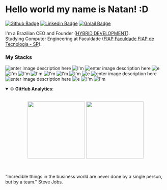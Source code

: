 # Hello world my name is Natan! :D

[![Github Badge](https://img.shields.io/badge/GitHub-000?style=for-the-badge&logo=github&logoColor=white)](https://github.com/HDTN)
[![Linkedin Badge](https://firebasestorage.googleapis.com/v0/b/natan-35907.appspot.com/o/68747470733a2f2f696d672e736869656c64732e696f2f62616467652f4c696e6b6564496e2d3030373742353f7374796c653d666f722d7468652d6261646765266c6f676f3d6c696e6b6564696e266c6f676f436f6c6f723d7768697465.svg?alt=media&token=2b238eb6-03db-4ed8-9f86-0ce2689f53df)](https://www.linkedin.com/in/natan-bortolato-bb2345170/)
[![Gmail Badge](https://firebasestorage.googleapis.com/v0/b/natan-35907.appspot.com/o/68747470733a2f2f696d672e736869656c64732e696f2f62616467652f476d61696c2d4431343833363f7374796c653d666f722d7468652d6261646765266c6f676f3d676d61696c266c6f676f436f6c6f723d7768697465.svg?alt=media&token=8ae07ae9-8266-452d-aa78-067bd06fcb60)](mailto:nnbortola1@gmail.com)



I'm a Brazilian CEO and Founder ([HYBRID DEVELOPMENT](https://hybridevelopment.com/)).<br>
Studying Computer Engineering at Faculdade ([FIAP Faculdade FIAP de Tecnologia - SP](https://www.fiap.com.br)).

### My Stacks
![enter image description here](https://img.shields.io/badge/Python-20232A?style=for-the-badge&logo=python&logoColor=white)  ![I'm](https://img.shields.io/badge/JavaScript-20232A?style=for-the-badge&logo=javascript&logoColor=F7DF1E) ![enter image description here](https://img.shields.io/badge/React-20232A?style=for-the-badge&logo=react&logoColor=61DAFB) ![e](https://img.shields.io/badge/React_Native-20232A?style=for-the-badge&logo=react&logoColor=61DAFB) ![I'm](https://img.shields.io/badge/HTML5-20232A?style=for-the-badge&logo=html5&logoColor=white) ![I'm](https://img.shields.io/badge/CSS3-20232A?style=for-the-badge&logo=css3&logoColor=white) ![I'm](https://img.shields.io/badge/.NET-20232A?style=for-the-badge&logo=.net&logoColor=white) ![I'm](https://img.shields.io/badge/C%23-20232A?style=for-the-badge&logo=c-sharp&logoColor=white) ![I'm](https://img.shields.io/badge/C-20232A?style=for-the-badge&logo=c&logoColor=white) ![I'm](https://img.shields.io/badge/Node.js-20232A?style=for-the-badge&logo=node.js&logoColor=white) ![e](https://img.shields.io/badge/VS_Code-14354C?style=for-the-badge&logo=visual-studio-code&logoColor=61DAFB) ![enter image description here](https://img.shields.io/badge/Microsoft_SQL_Server-14354C?style=for-the-badge&logo=microsoft-sql-server&logoColor=white) ![enter image description here](https://img.shields.io/badge/Firebase-14354C?style=for-the-badge&logo=firebase&logoColor=white) ![e](https://img.shields.io/badge/Git-14354C?style=for-the-badge&logo=git&logoColor=white) ![I'm](https://img.shields.io/badge/Amazon_AWS-14354C?style=for-the-badge&logo=amazon-aws&logoColor=white) ![I'm](https://img.shields.io/badge/Google_Cloud-14354C?style=for-the-badge&logo=google-cloud&logoColor=white)

<details open>
  <summary>⚙ <b>GitHub Analytics</b>: </summary>
  <br>
  <p align="center">
    <img height="180em" src="https://github-readme-stats-eight-theta.vercel.app/api?username=HDTN&show_icons=true&theme=tokyonight&include_all_commits=true&count_private=true"/>
    <img height="180em" src="https://github-readme-stats-eight-theta.vercel.app/api/top-langs/?username=HDTNr&layout=compact&langs_count=8&theme=tokyonight&include_all_commits=true&count_private=true"/>
  </p>
</details>

<br>

"Incredible things in the business world are never done by a single person, but by a team." Steve Jobs.
